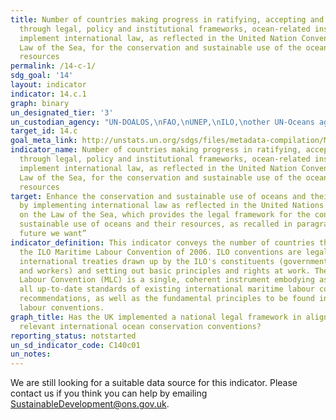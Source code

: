 ```yaml
---
title: Number of countries making progress in ratifying, accepting and implementing
  through legal, policy and institutional frameworks, ocean-related instruments that
  implement international law, as reflected in the United Nation Convention on the
  Law of the Sea, for the conservation and sustainable use of the oceans and their
  resources
permalink: /14-c-1/
sdg_goal: '14'
layout: indicator
indicator: 14.c.1
graph: binary
un_designated_tier: '3'
un_custodian_agency: "UN-DOALOS,\nFAO,\nUNEP,\nILO,\nother UN-Oceans agencies"
target_id: 14.c
goal_meta_link: http://unstats.un.org/sdgs/files/metadata-compilation/Metadata-Goal-14.pdf
indicator_name: Number of countries making progress in ratifying, accepting and implementing
  through legal, policy and institutional frameworks, ocean-related instruments that
  implement international law, as reflected in the United Nation Convention on the
  Law of the Sea, for the conservation and sustainable use of the oceans and their
  resources
target: Enhance the conservation and sustainable use of oceans and their resources
  by implementing international law as reflected in the United Nations Convention
  on the Law of the Sea, which provides the legal framework for the conservation and
  sustainable use of oceans and their resources, as recalled in paragraph 158 of “The
  future we want”
indicator_definition: This indicator conveys the number of countries that have ratified
  the ILO Maritime Labour Convention of 2006. ILO conventions are legally binding
  international treaties drawn up by the ILO's constituents (governments, employers
  and workers) and setting out basic principles and rights at work. The ILO Maritime
  Labour Convention (MLC) is a single, coherent instrument embodying as far as possible
  all up-to-date standards of existing international maritime labour conventions and
  recommendations, as well as the fundamental principles to be found in other international
  labour conventions.
graph_title: Has the UK implemented a national legal framework in alignment with existing,
  relevant international ocean conservation conventions?
reporting_status: notstarted
un_sd_indicator_code: C140c01
un_notes:
---
```


We are still looking for a suitable data source for this indicator. Please contact us if you think you can help by emailing <a href="mailto:SustainableDevelopment@ons.gov.uk">SustainableDevelopment@ons.gov.uk</a>.


